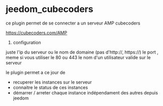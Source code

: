 # jeedom_cubecoders

ce plugin permet de se connecter a un serveur AMP cubecoders

https://cubecoders.com/AMP

1) configuration

juste l'ip du serveur ou le nom de domaine (pas d'http://, https://)
le port , meme si vous utiliser le 80 ou 443
le nom d'un utilisateur valide sur le serveur



le plugin permet a ce jour de
- recuperer les instances sur le serveur
- connaitre le status de ces instances
- démarrer / arreter chaque instance indépendament des autres depuis jeedom